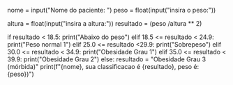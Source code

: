 nome = input("Nome do paciente: ")
peso = float(input("insira o peso:"))

altura = float(input("insira a altura:"))
resultado = (peso /altura ** 2)

if resultado < 18.5:
    print("Abaixo do peso")
elif 18.5 <= resultado < 24.9:
    print("Peso normal 1")
elif 25.0 <= resultado <29.9:
    print("Sobrepeso")
elif 30.0 <= resultado < 34.9:
    print("Obesidade Grau 1")
elif 35.0 <= resultado < 39.9:
    print("Obesidade Grau 2")
else:
    resultado = "Obesidade Grau 3 (mórbida)"
print(f"{nome}, sua classificacao é {resultado}, peso é: {peso})")
